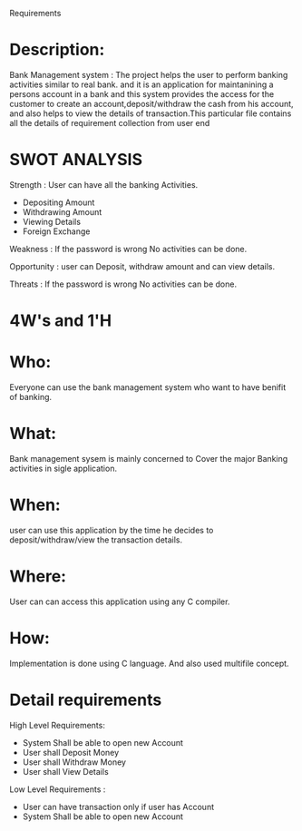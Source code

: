 Requirements


# Description:
Bank Management system : The project helps the user to perform banking activities similar to  real bank. and it is an application for maintanining a persons account in a bank and this system provides the access for  the customer to create an account,deposit/withdraw the cash from his account, and also helps to view the details of transaction.This particular file contains all the details of requirement collection from user end

# SWOT ANALYSIS
Strength : User can have all the banking Activities.

* Depositing Amount
* Withdrawing Amount
* Viewing Details
* Foreign Exchange

Weakness : If the password is wrong No activities can be done.

Opportunity : user can Deposit, withdraw amount and can view details.

Threats  : If the password is wrong No activities can be done.

# 4W's and 1'H

# Who:
Everyone can use the bank management system who want to have benifit of banking.

# What:
Bank management sysem is mainly concerned to Cover the major Banking activities in sigle application.

# When:
user can use this application by the time he decides to deposit/withdraw/view the transaction details.

# Where:
User can can access this application using any C compiler.

# How:
Implementation is done using C language. And also used multifile concept.

# Detail requirements
High Level Requirements:
* System Shall be able to open new Account
* User shall Deposit Money
* User shall Withdraw Money
* User shall View Details

Low Level Requirements :
* User can have transaction only if user has Account
* System Shall be able to open new Account
